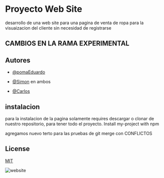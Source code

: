 
# Proyecto Web Site

desarrollo de una web site para una pagina de venta de ropa para la visuaizacion del cliente sin necesidad de registrarse



## CAMBIOS EN LA RAMA EXPERIMENTAL


## Autores

- [@pomaEduardo](https://www.github.com/octokatherine)

- [@Simon](https://www.github.com/octokatherine) en ambos

- [@Carlos](https://www.github.com/octokatherine)



## instalacion

para la instalacion de la pagina  solamente requires descargar o clonar de nuestro repositorio, para tener todo el proyecto.
Install my-project with npm

agregamos nuevo terto para las pruebas de git merge con CONFLICTOS
    
## License

[MIT](https://choosealicense.com/licenses/mit/)



![website](https://images-wixmp-530a50041672c69d335ba4cf.wixmp.com/templates/image/9068c4b31e8394dbfe11bdd6cc24f92f2574a195907aabf5f7c428b29588e796.jpg)

